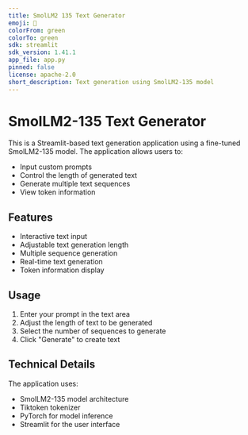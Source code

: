 ```yaml
---
title: SmolLM2 135 Text Generator
emoji: 🐢
colorFrom: green
colorTo: green
sdk: streamlit
sdk_version: 1.41.1
app_file: app.py
pinned: false
license: apache-2.0
short_description: Text generation using SmolLM2-135 model
---
```


# SmolLM2-135 Text Generator

This is a Streamlit-based text generation application using a fine-tuned SmolLM2-135 model. The application allows users to:

- Input custom prompts
- Control the length of generated text
- Generate multiple text sequences
- View token information

## Features

- Interactive text input
- Adjustable text generation length
- Multiple sequence generation
- Real-time text generation
- Token information display

## Usage

1. Enter your prompt in the text area
2. Adjust the length of text to be generated
3. Select the number of sequences to generate
4. Click "Generate" to create text

## Technical Details

The application uses:
- SmolLM2-135 model architecture
- Tiktoken tokenizer
- PyTorch for model inference
- Streamlit for the user interface
